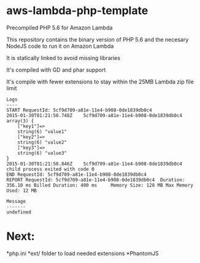 # aws-lambda-php-template
Precompiled PHP 5.6 for Amazon Lambda

This repository contains the binary version of PHP 5.6 
and the necesary NodeJS code to run it on Amazon Lambda

It is statically linked to avoid missing libraries

It's compiled with GD and phar support

It's compile with fewer extensions 
to stay within the 25MB Lambda zip file limit



	Logs
	----
	START RequestId: 5cf9d709-a81e-11e4-b908-0de1839db0c4
	2015-01-30T01:21:50.748Z	5cf9d709-a81e-11e4-b908-0de1839db0c4	array(3) {
		["key1"]=>
		string(6) "value1"
		["key2"]=>
		string(6) "value2"
		["key3"]=>
		string(6) "value3"
	}
	2015-01-30T01:21:50.846Z	5cf9d709-a81e-11e4-b908-0de1839db0c4	child process exited with code 0
	END RequestId: 5cf9d709-a81e-11e4-b908-0de1839db0c4
	REPORT RequestId: 5cf9d709-a81e-11e4-b908-0de1839db0c4	Duration: 356.10 ms	Billed Duration: 400 ms 	Memory Size: 128 MB	Max Memory Used: 12 MB	
	
	Message
	-------
	undefined




# Next:
*php.ini
*ext/ folder to load needed extensions
*PhantomJS
